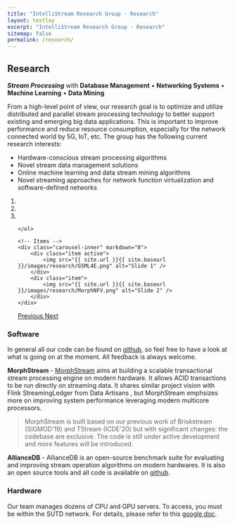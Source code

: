 ```yaml
---
title: "IntelliStream Research Group - Research"
layout: textlay
excerpt: "IntelliStream Research Group - Research"
sitemap: false
permalink: /research/
---
```


## Research
***Stream Processing*** with 
	**Database Management** • **Networking Systems** • **Machine Learning** • **Data Mining** 

From a high-level point of view, our research goal is to optimize and utilize distributed and parallel stream processing technology to better support existing and emerging big data applications. This is important to improve performance and reduce resource consumption, especially for the network connected world
by 5G, IoT, etc. The group has the following current research interests:

- Hardware-conscious stream processing algorithms
- Novel stream data management solutions
- Online machine learning and data stream mining algorithms
- Novel streaming approaches for network function virtualization and software-defined networks


<div markdown="0" id="carousel" class="carousel slide" data-ride="carousel" data-interval="3000" data-pause="hover" >
    <!-- Menu -->
    <ol class="carousel-indicators">
        <li data-target="#carousel" data-slide-to="0" class="active"></li>
        <li data-target="#carousel" data-slide-to="1"></li>
        <li data-target="#carousel" data-slide-to="2"></li>

    </ol>

    <!-- Items -->
    <div class="carousel-inner" markdown="0">
        <div class="item active">
            <img src="{{ site.url }}{{ site.baseurl }}/images/research/GSML4E.png" alt="Slide 1" />
        </div>
        <div class="item">
            <img src="{{ site.url }}{{ site.baseurl }}/images/research/MorphNFV.png" alt="Slide 2" />
        </div>
    </div>
  <a class="left carousel-control" href="#carousel" role="button" data-slide="prev">
    <span class="glyphicon glyphicon-chevron-left" aria-hidden="true"></span>
    <span class="sr-only">Previous</span>
  </a>
  <a class="right carousel-control" href="#carousel" role="button" data-slide="next">
    <span class="glyphicon glyphicon-chevron-right" aria-hidden="true"></span>
    <span class="sr-only">Next</span>
  </a>
</div>


### Software
In general all our code can be found on [github](https://github.com/intellistream/), so feel free to have a look at what is going on at the moment. All feedback is always welcome. 

<b>MorphStream</b> - [MorphStream](https://github.com/intellistream/MorphStream) aims at building a scalable transactional stream processing engine on modern hardware. It allows ACID transactions to be run directly on streaming data. It shares similar project vision with Flink StreamingLedger from Data Artisans , but MorphStream emphsizes more on improving system performance leveraging modern multicore processors. 

> MorphStream is built based on our previous work of Briskstream (SIGMOD'19) and TStream (ICDE'20) but with significant changes: the codebase are exclusive. The code is still under active development and more features will be introduced. 

<!---[]({{ site.url }}{{ site.baseurl }}/images/research/AllianceDB_Logo.bmp){: style="width: 100px; float: left; border: 10px"}-->

<b>AllianceDB</b> - AllianceDB is an open-source benchmark suite for evaluating and improving stream operation algorithms on modern hardwares.
It is also an open source tools and all code is available on [github](https://github.com/intellistream/AllianceDB). 


### Hardware
Our team manages dozens of CPU and GPU servers. To access, you must be within the SUTD network. For details, please refer to this [google doc](https://docs.google.com/document/d/1RJfLIpZfG87YV8f3nkSh1OZ091oIQVM-/edit?usp=sharing&ouid=102789742341353270250&rtpof=true&sd=true).







